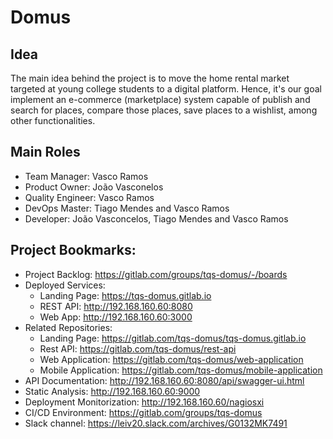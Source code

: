 # Domus

## Idea
The main idea behind the project is to move the home rental market targeted at young college students to a digital platform. Hence, it's our goal implement an e-commerce (marketplace) system capable of publish and search for places, compare those places, save places to a wishlist, among other functionalities.


## Main Roles
- Team Manager: Vasco Ramos
- Product Owner: João Vasconelos
- Quality Engineer: Vasco Ramos
- DevOps Master: Tiago Mendes and Vasco Ramos
- Developer: João Vasconcelos, Tiago Mendes and Vasco Ramos

## Project Bookmarks:
- Project Backlog: https://gitlab.com/groups/tqs-domus/-/boards
- Deployed Services:
    * Landing Page: https://tqs-domus.gitlab.io
    * REST API: http://192.168.160.60:8080
    * Web App: http://192.168.160.60:3000
- Related Repositories:
    * Landing Page: https://gitlab.com/tqs-domus/tqs-domus.gitlab.io
    * Rest API: https://gitlab.com/tqs-domus/rest-api
    * Web Application: https://gitlab.com/tqs-domus/web-application
    * Mobile Application: https://gitlab.com/tqs-domus/mobile-application
- API Documentation: http://192.168.160.60:8080/api/swagger-ui.html
- Static Analysis: http://192.168.160.60:9000
- Deployment Monitorization: http://192.168.160.60/nagiosxi
- CI/CD Environment: https://gitlab.com/groups/tqs-domus
- Slack channel: https://leiv20.slack.com/archives/G0132MK7491
